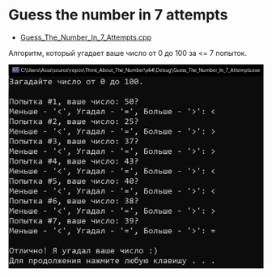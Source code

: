 # Guess the number in 7 attempts
* [Guess_The_Number_In_7_Attempts.cpp](Guess_The_Number_In_7_Attempts.cpp)
<p>Алгоритм, который угадает ваше число от 0 до 100 за <= 7 попыток.</p>
<img src="/images/Guess_The_Number_In_7_Attempts.png">

